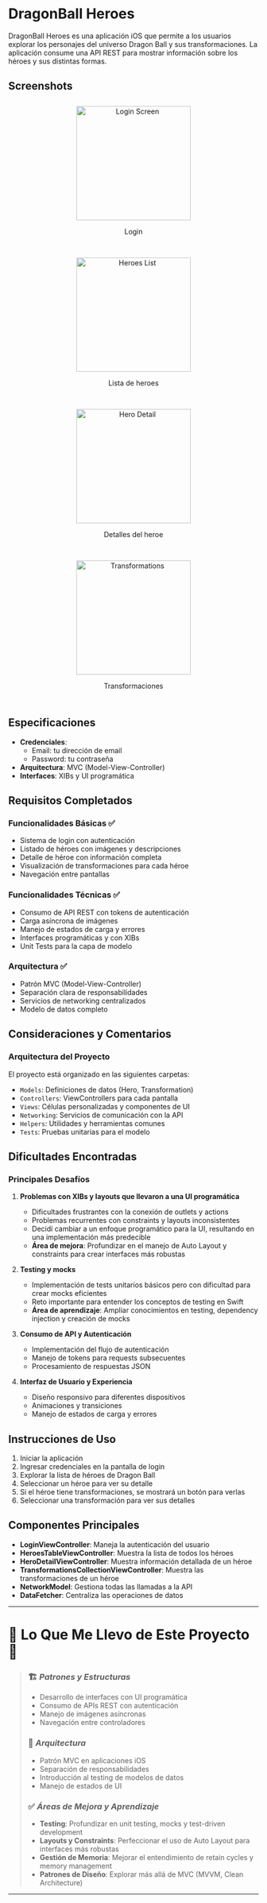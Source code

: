 # DragonBall Heroes
DragonBall Heroes es una aplicación iOS que permite a los usuarios explorar los personajes del universo Dragon Ball y sus transformaciones. La aplicación consume una API REST para mostrar información sobre los héroes y sus distintas formas.

## Screenshots

<div align="center">
  <div style="display: flex; flex-wrap: wrap; justify-content: center; gap: 10px;">
    <div style="text-align: center; margin: 10px;">
      <img src="screenshots/login.png" width="230" alt="Login Screen">
      <p>Login</p>
    </div>
    <div style="text-align: center; margin: 10px;">
      <img src="screenshots/heroes.png" width="230" alt="Heroes List">
      <p>Lista de heroes</p>
    </div>
    <div style="text-align: center; margin: 10px;">
      <img src="screenshots/detail.png" width="230" alt="Hero Detail">
      <p>Detalles del heroe</p>
    </div>
    <div style="text-align: center; margin: 10px;">
      <img src="screenshots/transformations.png" width="230" alt="Transformations">
      <p>Transformaciones</p>
    </div>
  </div>
</div>

## Especificaciones
- **Credenciales**:
  - Email: tu dirección de email
  - Password: tu contraseña
- **Arquitectura**: MVC (Model-View-Controller)
- **Interfaces**: XIBs y UI programática

## Requisitos Completados
### Funcionalidades Básicas ✅
- Sistema de login con autenticación
- Listado de héroes con imágenes y descripciones
- Detalle de héroe con información completa
- Visualización de transformaciones para cada héroe
- Navegación entre pantallas

### Funcionalidades Técnicas ✅
- Consumo de API REST con tokens de autenticación
- Carga asíncrona de imágenes
- Manejo de estados de carga y errores
- Interfaces programáticas y con XIBs
- Unit Tests para la capa de modelo

### Arquitectura ✅
- Patrón MVC (Model-View-Controller)
- Separación clara de responsabilidades
- Servicios de networking centralizados
- Modelo de datos completo

## Consideraciones y Comentarios
### Arquitectura del Proyecto
El proyecto está organizado en las siguientes carpetas:
- `Models`: Definiciones de datos (Hero, Transformation)
- `Controllers`: ViewControllers para cada pantalla
- `Views`: Células personalizadas y componentes de UI
- `Networking`: Servicios de comunicación con la API
- `Helpers`: Utilidades y herramientas comunes
- `Tests`: Pruebas unitarias para el modelo

## Dificultades Encontradas
### Principales Desafíos
1. **Problemas con XIBs y layouts que llevaron a una UI programática**
   - Dificultades frustrantes con la conexión de outlets y actions
   - Problemas recurrentes con constraints y layouts inconsistentes
   - Decidí cambiar a un enfoque programático para la UI, resultando en una implementación más predecible
   - **Área de mejora**: Profundizar en el manejo de Auto Layout y constraints para crear interfaces más robustas

2. **Testing y mocks**
   - Implementación de tests unitarios básicos pero con dificultad para crear mocks eficientes
   - Reto importante para entender los conceptos de testing en Swift
   - **Área de aprendizaje**: Ampliar conocimientos en testing, dependency injection y creación de mocks

3. **Consumo de API y Autenticación**
   - Implementación del flujo de autenticación
   - Manejo de tokens para requests subsecuentes
   - Procesamiento de respuestas JSON

4. **Interfaz de Usuario y Experiencia**
   - Diseño responsivo para diferentes dispositivos
   - Animaciones y transiciones
   - Manejo de estados de carga y errores

## Instrucciones de Uso
1. Iniciar la aplicación
2. Ingresar credenciales en la pantalla de login
3. Explorar la lista de héroes de Dragon Ball
4. Seleccionar un héroe para ver su detalle
5. Si el héroe tiene transformaciones, se mostrará un botón para verlas
6. Seleccionar una transformación para ver sus detalles

## Componentes Principales
- **LoginViewController**: Maneja la autenticación del usuario
- **HeroesTableViewController**: Muestra la lista de todos los héroes
- **HeroDetailViewController**: Muestra información detallada de un héroe
- **TransformationsCollectionViewController**: Muestra las transformaciones de un héroe
- **NetworkModel**: Gestiona todas las llamadas a la API
- **DataFetcher**: Centraliza las operaciones de datos

---
# 🔄 Lo Que Me Llevo de Este Proyecto 🔄
> ### 🏗️ *Patrones y Estructuras*
> - Desarrollo de interfaces con UI programática
> - Consumo de APIs REST con autenticación
> - Manejo de imágenes asíncronas
> - Navegación entre controladores
> 
> ### 📐 *Arquitectura*
> - Patrón MVC en aplicaciones iOS
> - Separación de responsabilidades
> - Introducción al testing de modelos de datos
> - Manejo de estados de UI
> 
> ### ✅ *Áreas de Mejora y Aprendizaje*
> - **Testing**: Profundizar en unit testing, mocks y test-driven development
> - **Layouts y Constraints**: Perfeccionar el uso de Auto Layout para interfaces más robustas
> - **Gestión de Memoria**: Mejorar el entendimiento de retain cycles y memory management
> - **Patrones de Diseño**: Explorar más allá de MVC (MVVM, Clean Architecture)
---

